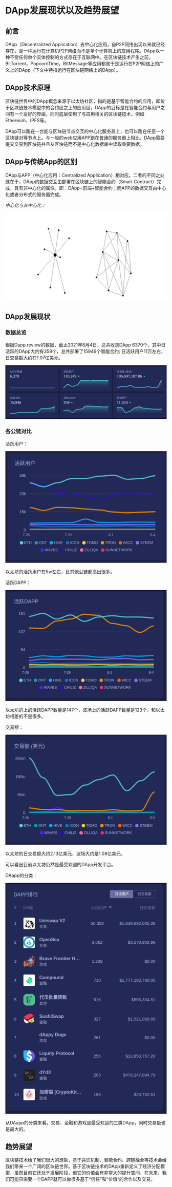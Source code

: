 # DApp发展现状以及趋势展望

## 前言

DApp（Decentralized Application）去中心化应用，自P2P网络出现以来就已经存在，是一种运行在计算机P2P网络而不是单个计算机上的应用程序。DApp以一种不受任何单个实体控制的方式存在于互联网中。在区块链技术产生之前，BitTorrent，PopcornTime，BitMessage等应用都属于是运行在P2P网络上的广义上的DApp（下文中特指运行在区块链网络上的DApp）。 

## DApp技术原理

区块链世界中的DApp概念来源于以太坊社区，指的是基于智能合约的应用，即位于区块链技术模型中的合约层之上的应用层，DApp的目标是在智能合约与用户之间有一个友好的界面，同时底层使用了与应用相关的区块链技术，例如Ethereum、IPFS等。

DApp可以跑在一台能与区块链节点交互的中心化服务器上，也可以跑在任意一个区块链对等节点上。与一般的web应用APP跑在普通的服务器上相比，DApp需要提交交易到区块链并且从区块链而不是中心化数据库中读取重要数据。

## DApp与传统App的区别

DApp与APP（中心化应用：Centralized Application）相对应。二者的不同之处就在于，DApp的数据交互由部署在区块链上的智能合约（Smart Contract）完成，具有非中心化的属性，即：DApp=前端+智能合约；而APP的数据交互由中心化或者分布式的服务器完成。

 *中心化与非中心化：*

![image-20210805154812112](https://github.com/helloyzp/BlockChainArticles/blob/master/images/image-20210805154812112.png) 

 

## DApp发展现状

### 数据总览

根据Dapp.review的数据，截止2021年8月4日，总共收录DApp 6370个，其中日活跃的DApp大约有358个，总共部署了15946个智能合约; 日活跃用户11万左右，日交易额大约在1.07亿美元。

![image-20210805163112952](https://github.com/helloyzp/BlockChainArticles/blob/master/images/image-20210805163112952.png) 

 

###  各公链对比

活跃用户：

 ![image-20210805165429742](https://github.com/helloyzp/BlockChainArticles/blob/master/images/image-20210805165429742.png)

以太坊的活跃用户在5w左右，比其他公链都高出很多。

 活跃DAPP：

![image-20210805165459265](https://github.com/helloyzp/BlockChainArticles/blob/master/images/image-20210805165459265.png) 

以太坊的上的活跃DAPP数量是147个，波场上的活跃DAPP数量是123个，和以太坊相差的不是很多。

交易额：

 ![image-20210805165643533](https://github.com/helloyzp/BlockChainArticles/blob/master/images/image-20210805165643533.png)

以太坊的日交易额大约2.13亿美元，波场大约是1.08亿美元。

可以看出目前以太坊仍然是最受欢迎的DApp开发平台。

DAapp的分类：

![image-20210805180753158](https://github.com/helloyzp/BlockChainArticles/blob/master/images/image-20210805180753158.png)

从DAapp的分类来看，交易、金融和游戏是最受欢迎的三类DApp，同时交易额也是最大的。

## 趋势展望

区块链技术给了我们很大的想象，基于共识机制、智能合约、跨链融合等技术会给我们带来一个广阔的区块链世界。基于区块链技术的DApp重新定义了经济分配模型，虽然目前它还处于发展阶段，但它的价值会有非常大的提升空间，在未来，我们可能只需要一个DAPP就可以做很多基于“信任”和“价值”的合作以及交易。

